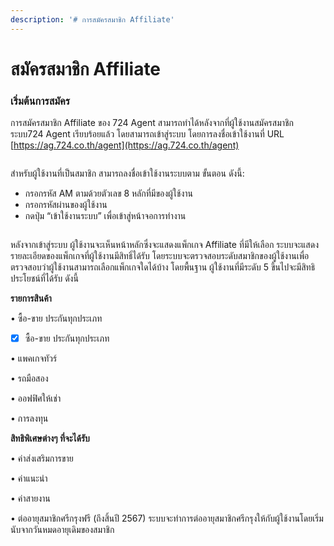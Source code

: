 ```yaml
---
description: '# การสมัครสมาชิก Affiliate'
---
```


# สมัครสมาชิก Affiliate

### เริ่มต้นการสมัคร

การสมัครสมาชิก Affiliate ของ 724 Agent สามารถทำได้หลังจากที่ผู้ใช้งานสมัครสมาชิกระบบ724 Agent เรียบร้อยแล้ว โดยสามารถเข้าสู่ระบบ โดยการลงชื่อเข้าใช้งานที่ URL [https://ag.724.co.th/agent](https://ag.724.co.th/agent)

<figure><img src="https://drive.google.com/uc?export=view&#x26;id=1lYgRiGzppFXHqCuXPr1qtoiOX3PXmC8T" alt=""><figcaption></figcaption></figure>

สำหรับผู้ใช้งานที่เป็นสมาชิก สามารถลงชื่อเข้าใช้งานระบบตาม ขั้นตอน ดังนี้:

* กรอกรหัส AM ตามด้วยตัวเลข 8 หลักที่มีของผู้ใช้งาน
* กรอกรหัสผ่านของผู้ใช้งาน
* กดปุ่ม “เข้าใช้งานระบบ” เพื่อเข้าสู่หน้าจอการทำงาน

<figure><img src="https://drive.google.com/uc?export=view&#x26;id=1Y-rkRDkAv8RmNKj3FI4M255fzd2KTfbl" alt=""><figcaption></figcaption></figure>

หลังจากเข้าสู่ระบบ ผู้ใช้งานจะเห็นหน้าหลักซึ่งจะแสดงแพ็กเกจ Affiliate ที่มีให้เลือก ระบบจะแสดงรายละเอียดของแพ็กเกจที่ผู้ใช้งานมีสิทธิ์ได้รับ โดยระบบจะตรวจสอบระดับสมาชิกของผู้ใช้งานเพื่อตรวจสอบว่าผู้ใช้งานสามารถเลือกแพ็กเกจใดได้บ้าง โดยพื้นฐาน ผู้ใช้งานที่มีระดับ 5 ขึ้นไปจะมีสิทธิประโยชน์ที่ได้รับ ดังนี้

**รายการสินค้า**

• ซื้อ-ขาย ประกันทุกประเภท

* [x] ซื้อ-ขาย ประกันทุกประเภท

• แพคเกจทัวร์&#x20;

• รถมือสอง

• ออฟฟิศให้เช่า

• การลงทุน

**สิทธิพิเศษต่างๆ ที่จะได้รับ**

• ค่าส่งเสริมการขาย

• ค่าแนะนำ

• ค่าสายงาน

• ต่ออายุสมาชิกศรีกรุงฟรี (ถึงสิ้นปี 2567) ระบบจะทำการต่ออายุสมาชิกศรีกรุงให้กับผู้ใช้งานโดยเริ่มนับจากวันหมดอายุเดิมของสมาชิก
